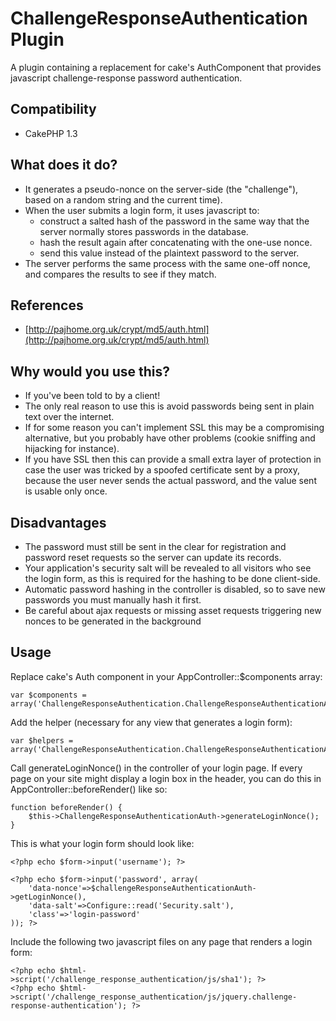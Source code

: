 ChallengeResponseAuthentication Plugin
======================================
A plugin containing a replacement for cake's AuthComponent that provides javascript challenge-response password authentication.

Compatibility
-------------

- CakePHP 1.3


What does it do?
----------------

- It generates a pseudo-nonce on the server-side (the "challenge"), based on a random string and the current time).
- When the user submits a login form, it uses javascript to:
 	- construct a salted hash of the password in the same way that the server normally stores passwords in the database.
	- hash the result again after concatenating with the one-use nonce.
	- send this value instead of the plaintext password to the server.
- The server performs the same process with the same one-off nonce, and compares the results to see if they match.

References
----------

- [http://pajhome.org.uk/crypt/md5/auth.html](http://pajhome.org.uk/crypt/md5/auth.html)

Why would you use this?
-----------------------

- If you've been told to by a client!
- The only real reason to use this is avoid passwords being sent in plain text over the internet.
- If for some reason you can't implement SSL this may be a compromising alternative, but you probably have other problems (cookie sniffing and hijacking for instance).
- If you have SSL then this can provide a small extra layer of protection in case the user was tricked by a spoofed certificate sent by a proxy, because the user never sends the actual password, and the value sent is usable only once.

Disadvantages
-------------

- The password must still be sent in the clear for registration and password reset requests so the server can update its records.
- Your application's security salt will be revealed to all visitors who see the login form, as this is required for the hashing to be done client-side.
- Automatic password hashing in the controller is disabled, so to save new passwords you must manually hash it first.
- Be careful about ajax requests or missing asset requests triggering new nonces to be generated in the background

Usage
-----

Replace cake's Auth component in your AppController::$components array:

	var $components = array('ChallengeResponseAuthentication.ChallengeResponseAuthenticationAuth');

Add the helper (necessary for any view that generates a login form):

	var $helpers = array('ChallengeResponseAuthentication.ChallengeResponseAuthenticationAuth');


Call generateLoginNonce() in the controller of your login page. If every page on your site might display a login box in the header, you can do this in AppController::beforeRender() like so:

	function beforeRender() {
		$this->ChallengeResponseAuthenticationAuth->generateLoginNonce();
	}
	
This is what your login form should look like:

	<?php echo $form->input('username'); ?> 
	
	<?php echo $form->input('password', array(
		'data-nonce'=>$challengeResponseAuthenticationAuth->getLoginNonce(),
		'data-salt'=>Configure::read('Security.salt'),
		'class'=>'login-password'
	)); ?>
	
Include the following two javascript files on any page that renders a login form:

	<?php echo $html->script('/challenge_response_authentication/js/sha1'); ?> 
	<?php echo $html->script('/challenge_response_authentication/js/jquery.challenge-response-authentication'); ?>
	
